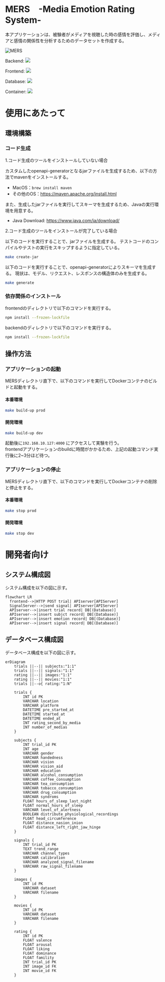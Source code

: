 # MERS　-Media Emotion Rating System-
本アプリケーションは、被験者がメディアを視聴した時の感情を評価し、メディアと感情の関係性を分析するためのデータセットを作成する。

![MERS](https://github.com/ISDL-dev/MERS/assets/119837395/c7d5824b-37b0-4a81-a48d-f272b476bb4e)

Backend: <img src="https://img.shields.io/badge/-Go-76E1FE.svg?logo=go&style=plastic"> 

Frontend: <img src="https://img.shields.io/badge/-React-61DAFB.svg?logo=react&style=plastic">

Database: <img src="https://img.shields.io/badge/-Mysql-4479A1.svg?logo=mysql&style=plastic">

Container: <img src="https://img.shields.io/badge/-Docker-1488C6.svg?logo=docker&style=plastic">

# 使用にあたって
## 環境構築
### コード生成
1.コード生成のツールをインストールしていない場合

カスタムしたopenapi-generatorとなるjarファイルを生成するため、以下の方法でmavenをインストールする。
- MacOS：`brew install maven`  
- その他のOS：https://maven.apache.org/install.html

また、生成したjarファイルを実行してスキーマを生成するため、Javaの実行環境を用意する。  
- Java Download: https://www.java.com/ja/download/


2.コード生成のツールをインストールが完了している場合

以下のコードを実行することで、jarファイルを生成する。
テストコードのコンパイルやテストの実行をスキップするように指定している。  
```bash
make create-jar
```

以下のコードを実行することで、openapi-generatorによりスキーマを生成する。
現状は、モデル、リクエスト、レスポンスの構造体のみを生成する。  
```bash
make generate
```

### 依存関係のインストール
frontendのディレクトリで以下のコマンドを実行する。
```bash
npm install --frozen-lockfile
```

backendのディレクトリで以下のコマンドを実行する。
```bash
npm install --frozen-lockfile
```

## 操作方法
### アプリケーションの起動
MERSディレクトリ直下で、以下のコマンドを実行してDockerコンテナのビルドと起動をする。
#### 本番環境
```bash
make build-up prod
```

#### 開発環境
```bash
make build-up dev
```

起動後に`192.168.10.127:4000` にアクセスして実験を行う。  
frontendアプリケーションのbuildに時間がかかるため、上記の起動コマンド実行後に2~3分ほど待つ。

### アプリケーションの停止
MERSディレクトリ直下で、以下のコマンドを実行してDockerコンテナの削除と停止をする。
#### 本番環境
```bash
make stop prod
```

#### 開発環境
```bash
make stop dev
```

# 開発者向け
## システム構成図
システム構成を以下の図に示す。
```mermaid
flowchart LR
  frontend-->|HTTP POST trial| APIserver[APIServer]
  SignalServer-->|send signal| APIserver[APIServer]
  APIserver-->|insert trial record| DB[(Database)]
  APIserver-->|insert subjct record| DB[(Database)]
  APIserver-->|insert emotion record| DB[(Database)]
  APIserver-->|insert signal record| DB[(Database)]
```

## データベース構成図
データベース構成を以下の図に示す。
```mermaid
erDiagram
    trials ||--|| subjects:"1:1"
    trials ||--|| signals:"1:1"
    rating ||--|| images:"1:1"
    rating ||--|| movies:"1:1"
    trials ||--o{ rating:"1:N"

    trials {
        INT id PK
        VARCHAR location
        VARCHAR platform
        DATETIME pre_started_at
        DATETIME started_at
        DATETIME ended_at
        INT rating_second_by_media
        INT number_of_medias
    }

    subjects {
        INT trial_id PK
        INT age
        VARCHAR gender
        VARCHAR handedness
        VARCHAR vision
        VARCHAR vision_aid
        VARCHAR education
        VARCHAR alcohol_consumption
        VARCHAR coffee_consumption
        VARCHAR tea_consumption
        VARCHAR tobacco_consumption
        VARCHAR drug_consumption
        VARCHAR syndroms
        FLOAT hours_of_sleep_last_night
        FLOAT normal_hours_of_sleep
        VARCHAR level_of_alertness
        BOOLEAN distribute_physiological_recordings
        FLOAT head_circumference
        FLOAT distance_nasion_inion
        FLOAT distance_left_right_jaw_hinge
    }

    signals {
        INT trial_id PK
        TEXT trend_range
        VARCHAR channel_types
        VARCHAR calibration
        VARCHAR analyzed_signal_filename
        VARCHAR raw_signal_filename
    }

    images {
        INT id PK
        VARCHAR dataset
        VARCHAR filename
    }

    movies {
        INT id PK
        VARCHAR dataset
        VARCHAR filename
    }

    rating {
        INT id PK
        FLOAT valence
        FLOAT arousal
        FLOAT liking
        FLOAT dominance
        FLOAT famility
        INT trial_id PK
        INT image_id FK
        INT movie_id FK
    }
```
